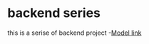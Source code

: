 # backend series

this is a serise of backend project 
-[Model link]("itz-himanshu128/backend-develpoment")